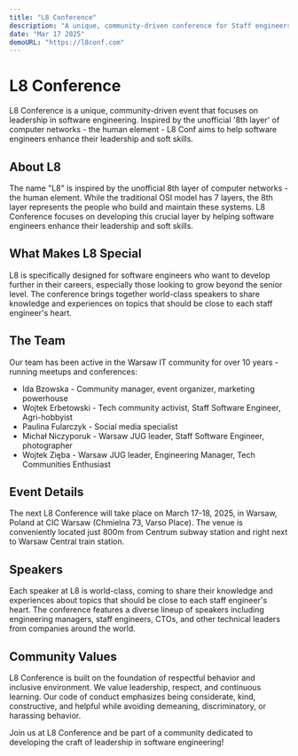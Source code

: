 ```yaml
---
title: "L8 Conference"
description: "A unique, community-driven conference for Staff engineers in Poland focusing on leadership in software engineering."
date: "Mar 17 2025"
demoURL: "https://l8conf.com"
---
```


# L8 Conference

L8 Conference is a unique, community-driven event that focuses on leadership in software engineering. Inspired by the unofficial '8th layer' of computer networks - the human element - L8 Conf aims to help software engineers enhance their leadership and soft skills.

## About L8

The name "L8" is inspired by the unofficial 8th layer of computer networks - the human element. While the traditional OSI model has 7 layers, the 8th layer represents the people who build and maintain these systems. L8 Conference focuses on developing this crucial layer by helping software engineers enhance their leadership and soft skills.

## What Makes L8 Special

L8 is specifically designed for software engineers who want to develop further in their careers, especially those looking to grow beyond the senior level. The conference brings together world-class speakers to share knowledge and experiences on topics that should be close to each staff engineer's heart.

## The Team

Our team has been active in the Warsaw IT community for over 10 years - running meetups and conferences:

- Ida Bzowska - Community manager, event organizer, marketing powerhouse
- Wojtek Erbetowski - Tech community activist, Staff Software Engineer, Agri-hobbyist
- Paulina Fularczyk - Social media specialist
- Michał Niczyporuk - Warsaw JUG leader, Staff Software Engineer, photographer
- Wojtek Zięba - Warsaw JUG leader, Engineering Manager, Tech Communities Enthusiast

## Event Details

The next L8 Conference will take place on March 17-18, 2025, in Warsaw, Poland at CIC Warsaw (Chmielna 73, Varso Place). The venue is conveniently located just 800m from Centrum subway station and right next to Warsaw Central train station.

## Speakers

Each speaker at L8 is world-class, coming to share their knowledge and experiences about topics that should be close to each staff engineer's heart. The conference features a diverse lineup of speakers including engineering managers, staff engineers, CTOs, and other technical leaders from companies around the world.

## Community Values

L8 Conference is built on the foundation of respectful behavior and inclusive environment. We value leadership, respect, and continuous learning. Our code of conduct emphasizes being considerate, kind, constructive, and helpful while avoiding demeaning, discriminatory, or harassing behavior.

Join us at L8 Conference and be part of a community dedicated to developing the craft of leadership in software engineering! 